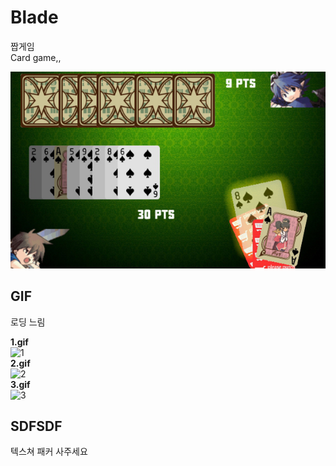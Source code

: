 Blade
====

짭게임<br>
Card game,,<br>

![ss](img/ss.png)<br>

GIF
----
로딩 느림

__1.gif__<br>
![1](img/1.gif)<br>
__2.gif__<br>
![2](img/2.gif)<br>
__3.gif__<br>
![3](img/3.gif)<br>

SDFSDF
-----
텍스쳐 패커 사주세요